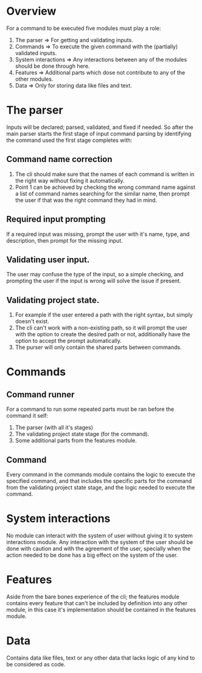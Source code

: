# Overview
For a command to be executed five modules must play a role:
1. The parser => For getting and validating inputs.  
2. Commands => To execute the given command with the (partially) validated inputs.
3. System interactions => Any interactions between any of the modules should be done through here. 
4. Features => Additional parts which dose not contribute to any of the other modules.
5. Data => Only for storing data like files and text.  
# The parser
Inputs will be declared; parsed, validated, and fixed if needed.
So after the main parser starts the first stage of input command parsing by identifying the command used the first stage completes with: 
## Command name correction
1. The cli should make sure that the names of each command is written in the right way without fixing it automatically.
2. Point 1 can be achieved by checking the wrong command name against a list of command names searching for the similar name, then prompt the user if that was the right command they had in mind. 
## Required input prompting
If a required input was missing, prompt the user with it's name, type, and description, then prompt for the missing input. 
## Validating user input.
The user may confuse the type of the input, so a simple checking, and prompting the user if the input is wrong will solve the issue if present.  
## Validating project state.
1. For example if the user entered a path with the right syntax, but simply doesn't exist.
2. The cli can't work with a non-existing path, so it will prompt the user with the option to create the desired path or not, additionally have the option to accept the prompt automatically.
3. The purser will only contain the shared parts between commands.
# Commands 
## Command runner 
For a command to run some repeated parts must be ran before the command it self:
1. The parser (with all it's stages)
2. The validating project state stage (for the command). 
3. Some additional parts from the features module.
## Command
Every command in the commands module contains the logic to execute the specified command, and that includes the specific parts for the command from the validating project state stage, and the logic needed to execute the command. 
# System interactions
No module can interact with the system of user without giving it to system interactions module. Any interaction with the system of the user should be done with caution and with the agreement of the user, specially when the action needed to be done has a big effect on the system of the user.
# Features
Aside from the bare bones experience of the cli; the features module contains every feature that can't be included by definition into any other module, in this case it's implementation should be contained in the features module.
# Data
Contains data like files, text or any other data that lacks logic of any kind to be considered as code.
